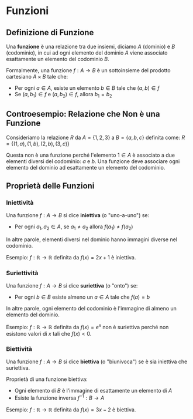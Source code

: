 # Funzioni

## Definizione di Funzione

Una **funzione** è una relazione tra due insiemi, diciamo $A$ (dominio) e $B$ (codominio), in cui ad ogni elemento del dominio $A$ viene associato esattamente un elemento del codominio $B$.

Formalmente, una funzione $f: A \rightarrow B$ è un sottoinsieme del prodotto cartesiano $A \times B$ tale che:

- Per ogni $a \in A$, esiste un elemento $b \in B$ tale che $(a, b) \in f$
- Se $(a, b_1) \in f$ e $(a, b_2) \in f$, allora $b_1 = b_2$

## Controesempio: Relazione che Non è una Funzione

Consideriamo la relazione $R$ da $A = \{1, 2, 3\}$ a $B = \{a, b, c\}$ definita come:
$R = \{(1, a), (1, b), (2, b), (3, c)\}$

Questa non è una funzione perché l'elemento $1 \in A$ è associato a due elementi diversi del codominio: $a$ e $b$. Una funzione deve associare ogni elemento del dominio ad esattamente un elemento del codominio.

## Proprietà delle Funzioni

### Iniettività

Una funzione $f: A \rightarrow B$ si dice **iniettiva** (o "uno-a-uno") se:

- Per ogni $a_1, a_2 \in A$, se $a_1 \neq a_2$ allora $f(a_1) \neq f(a_2)$

In altre parole, elementi diversi nel dominio hanno immagini diverse nel codominio.

Esempio: $f: \mathbb{R} \rightarrow \mathbb{R}$ definita da $f(x) = 2x + 1$ è iniettiva.

### Suriettività

Una funzione $f: A \rightarrow B$ si dice **suriettiva** (o "onto") se:

- Per ogni $b \in B$ esiste almeno un $a \in A$ tale che $f(a) = b$

In altre parole, ogni elemento del codominio è l'immagine di almeno un elemento del dominio.

Esempio: $f: \mathbb{R} \rightarrow \mathbb{R}$ definita da $f(x) = e^x$ non è suriettiva perché non esistono valori di $x$ tali che $f(x) < 0$.

### Biettività

Una funzione $f: A \rightarrow B$ si dice **biettiva** (o "biunivoca") se è sia iniettiva che suriettiva.

Proprietà di una funzione biettiva:

- Ogni elemento di $B$ è l'immagine di esattamente un elemento di $A$
- Esiste la funzione inversa $f^{-1}: B \rightarrow A$

Esempio: $f: \mathbb{R} \rightarrow \mathbb{R}$ definita da $f(x) = 3x - 2$ è biettiva.
